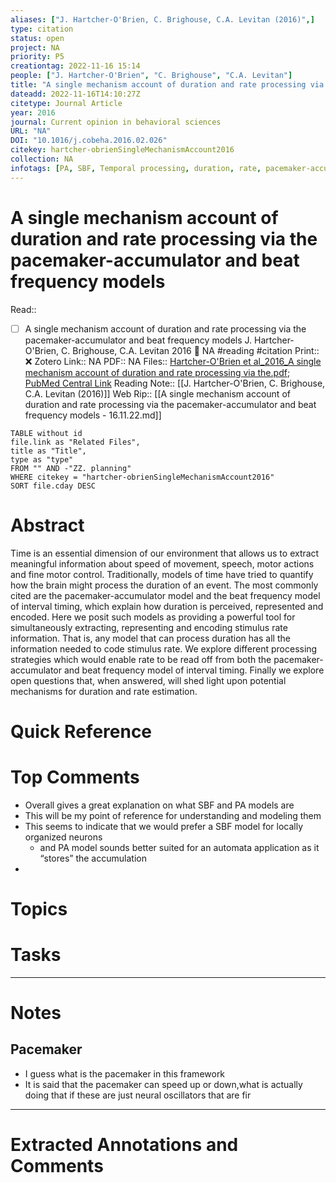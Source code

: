 ```yaml
---
aliases: ["J. Hartcher-O'Brien, C. Brighouse, C.A. Levitan (2016)",]
type: citation
status: open
project: NA
priority: P5
creationtag: 2022-11-16 15:14
people: ["J. Hartcher-O'Brien", "C. Brighouse", "C.A. Levitan"]
title: "A single mechanism account of duration and rate processing via the pacemaker-accumulator and beat frequency models"
dateadd: 2022-11-16T14:10:27Z
citetype: Journal Article
year: 2016
journal: Current opinion in behavioral sciences
URL: "NA"
DOI: "10.1016/j.cobeha.2016.02.026"
citekey: hartcher-obrienSingleMechanismAccount2016
collection: NA
infotags: [PA, SBF, Temporal processing, duration, rate, pacemaker-accumulator model, beat frequency model, unified mechanism]
---
```


# A single mechanism account of duration and rate processing via the pacemaker-accumulator and beat frequency models
Read:: 
- [ ] A single mechanism account of duration and rate processing via the pacemaker-accumulator and beat frequency models J. Hartcher-O'Brien, C. Brighouse, C.A. Levitan 2016 🛫 NA #reading #citation
Print::  ❌
Zotero Link:: NA
PDF:: NA
Files:: [Hartcher-O'Brien et al_2016_A single mechanism account of duration and rate processing via the.pdf](file:////home/michaelt/Insync/m@tarlton.info/Google%20Drive/06.%20Zotero/storage/4CNUGNR3/Hartcher-O'Brien%20et%20al_2016_A%20single%20mechanism%20account%20of%20duration%20and%20rate%20processing%20via%20the.pdf); [PubMed Central Link](file:///)
Reading Note:: [[J. Hartcher-O'Brien, C. Brighouse, C.A. Levitan (2016)]]
Web Rip:: [[A single mechanism account of duration and rate processing via the pacemaker-accumulator and beat frequency models - 16.11.22.md]]

```dataview
TABLE without id
file.link as "Related Files",
title as "Title",
type as "type"
FROM "" AND -"ZZ. planning"
WHERE citekey = "hartcher-obrienSingleMechanismAccount2016" 
SORT file.cday DESC
```

# Abstract
Time is an essential dimension of our environment that allows us to extract meaningful information about speed of movement, speech, motor actions and fine motor control. Traditionally, models of time have tried to quantify how the brain might process the duration of an event. The most commonly cited are the pacemaker-accumulator model and the beat frequency model of interval timing, which explain how duration is perceived, represented and encoded. Here we posit such models as providing a powerful tool for simultaneously extracting, representing and encoding stimulus rate information. That is, any model that can process duration has all the information needed to code stimulus rate. We explore different processing strategies which would enable rate to be read off from both the pacemaker-accumulator and beat frequency model of interval timing. Finally we explore open questions that, when answered, will shed light upon potential mechanisms for duration and rate estimation.

# Quick Reference


# Top Comments
- Overall gives a great explanation on what SBF and PA models are
- This will be my point of reference for understanding and modeling them
- This seems to indicate that we would prefer a SBF model for locally organized neurons
	- and PA model sounds better suited for an automata application as it “stores” the accumulation
- 

# Topics


# Tasks


----
# Notes
## Pacemaker
- I guess what is the pacemaker in this framework
- It is said that the pacemaker can speed up or down,what is actually doing that if these are just neural oscillators that are fir

----
# Extracted Annotations and Comments